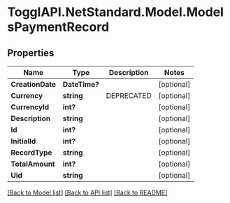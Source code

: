 # TogglAPI.NetStandard.Model.ModelsPaymentRecord
## Properties

Name | Type | Description | Notes
------------ | ------------- | ------------- | -------------
**CreationDate** | **DateTime?** |  | [optional] 
**Currency** | **string** | DEPRECATED | [optional] 
**CurrencyId** | **int?** |  | [optional] 
**Description** | **string** |  | [optional] 
**Id** | **int?** |  | [optional] 
**InitialId** | **int?** |  | [optional] 
**RecordType** | **string** |  | [optional] 
**TotalAmount** | **int?** |  | [optional] 
**Uid** | **string** |  | [optional] 

[[Back to Model list]](../README.md#documentation-for-models) [[Back to API list]](../README.md#documentation-for-api-endpoints) [[Back to README]](../README.md)

